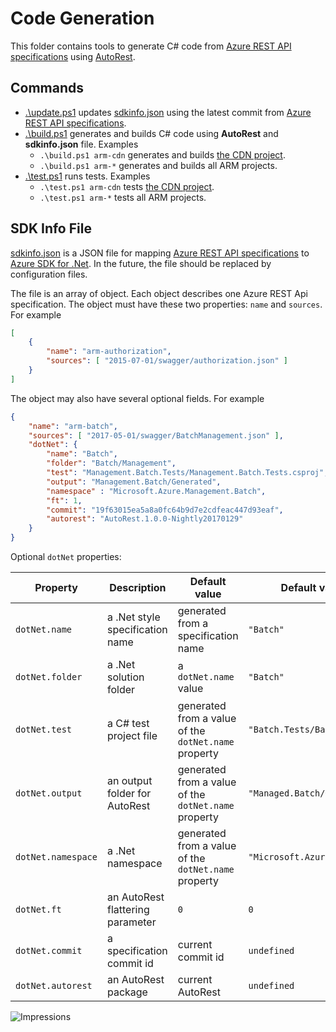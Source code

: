# Code Generation

This folder contains tools to generate C# code from [Azure REST API specifications](https://github.com/Azure/azure-rest-api-specs) using [AutoRest](https://github.com/Azure/autorest).

## Commands

- [.\update.ps1](update.ps1) updates [sdkinfo.json](sdkinfo.json) using the latest commit from [Azure REST API specifications](https://github.com/Azure/azure-rest-api-specs).
- [.\build.ps1](build.ps1) generates and builds C# code using **AutoRest** and **sdkinfo.json** file. Examples
  - `.\build.ps1 arm-cdn` generates and builds [the CDN project](https://github.com/Azure\azure-sdk-for-net\tree\master\sdk\cdn\Microsoft.Azure.Management.Cdn).
  - `.\build.ps1 arm-*` generates and builds all ARM projects.
- [.\test.ps1](test.ps1) runs tests. Examples
  - `.\test.ps1 arm-cdn` tests [the CDN project](https://github.com/Azure\azure-sdk-for-net\tree\master\sdk\cdn\Microsoft.Azure.Management.Cdn).
  - `.\test.ps1 arm-*` tests all ARM projects.

## SDK Info File

[sdkinfo.json](sdkinfo.json) is a JSON file for mapping [Azure REST API specifications](https://github.com/Azure/azure-rest-api-specs) to [Azure SDK for .Net](https://github.com/Azure/azure-sdk-for-net).
In the future, the file should be replaced by configuration files.

The file is an array of object.
Each object describes one Azure REST Api specification.
The object must have these two properties: `name` and `sources`.
For example

```json
[
    {
        "name": "arm-authorization",
        "sources": [ "2015-07-01/swagger/authorization.json" ]
    }
]
```

The object may also have several optional fields. For example

```json
{
    "name": "arm-batch",
    "sources": [ "2017-05-01/swagger/BatchManagement.json" ],
    "dotNet": {
        "name": "Batch",
        "folder": "Batch/Management",
        "test": "Management.Batch.Tests/Management.Batch.Tests.csproj",
        "output": "Management.Batch/Generated",
        "namespace" : "Microsoft.Azure.Management.Batch",
        "ft": 1,
        "commit": "19f63015ea5a8a0fc64b9d7e2cdfeac447d93eaf",
        "autorest": "AutoRest.1.0.0-Nightly20170129"
    }
}
```

Optional `dotNet` properties:

|Property          |Description                     |Default value                                       |Default value example               |
|------------------|--------------------------------|----------------------------------------------------|------------------------------------|
|`dotNet.name`     |a .Net style specification name |generated from a specification name                 |`"Batch"`                           |
|`dotNet.folder`   |a .Net solution folder          |a `dotNet.name` value                               |`"Batch"`                           |
|`dotNet.test`     |a C# test project file          |generated from a value of the `dotNet.name` property|`"Batch.Tests/Batch.Tests.csproj"`  |
|`dotNet.output`   |an output folder for AutoRest   |generated from a value of the `dotNet.name` property|`"Managed.Batch/Generated"`         |
|`dotNet.namespace`|a .Net namespace                |generated from a value of the `dotNet.name` property|`"Microsoft.Azure.Management.Batch"`|
|`dotNet.ft`       |an AutoRest flattering parameter|`0`                                                 |`0`                                 |
|`dotNet.commit`   |a specification commit id       |current commit id                                   |`undefined`                         |
|`dotNet.autorest` |an AutoRest package             |current AutoRest                                    |`undefined`                         |

![Impressions](https://azure-sdk-impressions.azurewebsites.net/api/impressions/azure-sdk-for-net%2Ftools%2Flegacy%2FScriptBackup%2FautogenForSwaggers%2Freadme.png)
